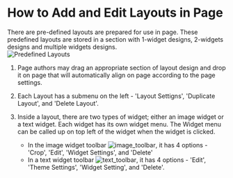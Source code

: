 # How to Add and Edit Layouts in Page

There are pre-defined layouts are prepared for use in page.  These predefined layouts are stored in a section with 1-widget designs, 2-widgets designs and multiple widgets designs.   
![Predefined Layouts]('../.scbook/layout_on_menu.jpg')

1. Page authors may drag an appropriate section of layout design and drop it on page that will automatically align on page according to the page settings.



2. Each Layout has a submenu on the left - 'Layout Settigns', 'Duplicate Layout', and 'Delete Layout'.



3. Inside a layout, there are two types of widget; either an image widget or a text widget.  Each widget has its own widget menu.  The Widget menu can be called up on top left of the widget when the widget is clicked.
   * In the image widget toolbar ![image_toolbar]('../.scbook/image_widget_toolbar.jpg'), it has 4 options - 'Crop', 'Edit', 'Widget Settings', and 'Delete'
   * In a text widget toolbar ![text_toolbar]('../.scbook/text_widget_toolbar.jpg'), it has 4 options - 'Edit', 'Theme Settings', 'Widget Setting', and 'Delete'.



